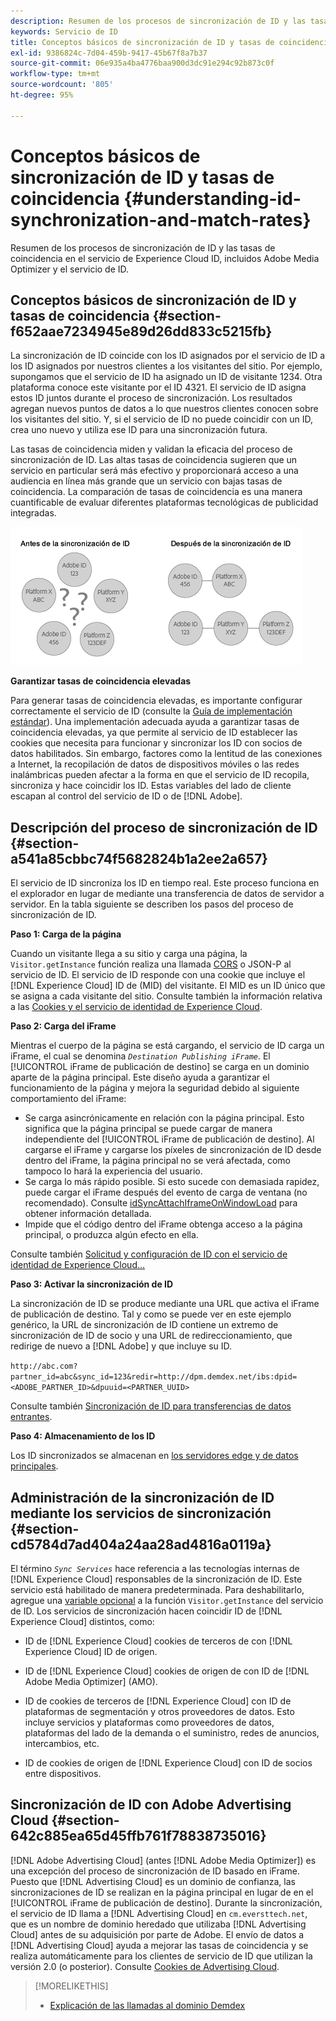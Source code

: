 ```yaml
---
description: Resumen de los procesos de sincronización de ID y las tasas de coincidencia en el servicio de Experience Cloud ID, incluidos Adobe Media Optimizer y el servicio de ID.
keywords: Servicio de ID
title: Conceptos básicos de sincronización de ID y tasas de coincidencia
exl-id: 9386824c-7d04-459b-9417-45b67f8a7b37
source-git-commit: 06e935a4ba4776baa900d3dc91e294c92b873c0f
workflow-type: tm+mt
source-wordcount: '805'
ht-degree: 95%

---
```


# Conceptos básicos de sincronización de ID y tasas de coincidencia {#understanding-id-synchronization-and-match-rates}

Resumen de los procesos de sincronización de ID y las tasas de coincidencia en el servicio de Experience Cloud ID, incluidos Adobe Media Optimizer y el servicio de ID.

## Conceptos básicos de sincronización de ID y tasas de coincidencia {#section-f652aae7234945e89d26dd833c5215fb}

La sincronización de ID coincide con los ID asignados por el servicio de ID a los ID asignados por nuestros clientes a los visitantes del sitio. Por ejemplo, supongamos que el servicio de ID ha asignado un ID de visitante 1234. Otra plataforma conoce este visitante por el ID 4321. El servicio de ID asigna estos ID juntos durante el proceso de sincronización. Los resultados agregan nuevos puntos de datos a lo que nuestros clientes conocen sobre los visitantes del sitio. Y, si el servicio de ID no puede coincidir con un ID, crea uno nuevo y utiliza ese ID para una sincronización futura.

Las tasas de coincidencia miden y validan la eficacia del proceso de sincronización de ID. Las altas tasas de coincidencia sugieren que un servicio en particular será más efectivo y proporcionará acceso a una audiencia en línea más grande que un servicio con bajas tasas de coincidencia. La comparación de tasas de coincidencia es una manera cuantificable de evaluar diferentes plataformas tecnológicas de publicidad integradas.

![](assets/idsync2.png)

**Garantizar tasas de coincidencia elevadas**

Para generar tasas de coincidencia elevadas, es importante configurar correctamente el servicio de ID (consulte la [Guía de implementación estándar](../implementation-guides/standard.md#concept-89cd0199a9634fc48644f2d61e3d2445)). Una implementación adecuada ayuda a garantizar tasas de coincidencia elevadas, ya que permite al servicio de ID establecer las cookies que necesita para funcionar y sincronizar los ID con socios de datos habilitados. Sin embargo, factores como la lentitud de las conexiones a Internet, la recopilación de datos de dispositivos móviles o las redes inalámbricas pueden afectar a la forma en que el servicio de ID recopila, sincroniza y hace coincidir los ID. Estas variables del lado de cliente escapan al control del servicio de ID o de [!DNL Adobe].

## Descripción del proceso de sincronización de ID {#section-a541a85cbbc74f5682824b1a2ee2a657}

El servicio de ID sincroniza los ID en tiempo real. Este proceso funciona en el explorador en lugar de mediante una transferencia de datos de servidor a servidor. En la tabla siguiente se describen los pasos del proceso de sincronización de ID.

**Paso 1: Carga de la página**

Cuando un visitante llega a su sitio y carga una página, la `Visitor.getInstance` función realiza una llamada [CORS](../reference/cors.md#concept-6c280446990d46d88ba9da15d2dcc758) o JSON-P al servicio de ID. El servicio de ID responde con una cookie que incluye el [!DNL Experience Cloud] ID de (MID) del visitante. El MID es un ID único que se asigna a cada visitante del sitio. Consulte también la información relativa a las [Cookies y el servicio de identidad de Experience Cloud](../introduction/cookies.md).

**Paso 2: Carga del iFrame**

Mientras el cuerpo de la página se está cargando, el servicio de ID carga un iFrame, el cual se denomina *`Destination Publishing iFrame`*. El [!UICONTROL iFrame de publicación de destino] se carga en un dominio aparte de la página principal. Este diseño ayuda a garantizar el funcionamiento de la página y mejora la seguridad debido al siguiente comportamiento del iFrame:

* Se carga asincrónicamente en relación con la página principal. Esto significa que la página principal se puede cargar de manera independiente del [!UICONTROL iFrame de publicación de destino]. Al cargarse el iFrame y cargarse los píxeles de sincronización de ID desde dentro del iFrame, la página principal no se verá afectada, como tampoco lo hará la experiencia del usuario.
* Se carga lo más rápido posible. Si esto sucede con demasiada rapidez, puede cargar el iFrame después del evento de carga de ventana (no recomendado). Consulte [idSyncAttachIframeOnWindowLoad](../library/function-vars/idsyncattachiframeonwindowload.md#reference-b86b7112e0814a4c82c4e24c158508f4) para obtener información detallada.
* Impide que el código dentro del iFrame obtenga acceso a la página principal, o produzca algún efecto en ella.

Consulte también [Solicitud y configuración de ID con el servicio de identidad de Experience Cloud...](../introduction/id-request.md#concept-2caacebb1d244402816760e9b8bcef6a)

**Paso 3: Activar la sincronización de ID**

La sincronización de ID se produce mediante una URL que activa el iFrame de publicación de destino. Tal y como se puede ver en este ejemplo genérico, la URL de sincronización de ID contiene un extremo de sincronización de ID de socio y una URL de redireccionamiento, que redirige de nuevo a [!DNL Adobe] y que incluye su ID.

`http://abc.com?partner_id=abc&sync_id=123&redir=http://dpm.demdex.net/ibs:dpid=<ADOBE_PARTNER_ID>&dpuuid=<PARTNER_UUID>`

Consulte también [Sincronización de ID para transferencias de datos entrantes](https://experienceleague.adobe.com/docs/audience-manager/user-guide/implementation-integration-guides/sending-audience-data/batch-data-transfer-process/id-sync-http.html?lang=en).

**Paso 4: Almacenamiento de los ID**

Los ID sincronizados se almacenan en [los servidores edge y de datos principales](https://experienceleague.adobe.com/docs/audience-manager/user-guide/reference/system-components/components-edge.html?lang=en).

## Administración de la sincronización de ID mediante los servicios de sincronización {#section-cd5784d7ad404a24aa28ad4816a0119a}

El término *`Sync Services`* hace referencia a las tecnologías internas de [!DNL Experience Cloud] responsables de la sincronización de ID. Este servicio está habilitado de manera predeterminada. Para deshabilitarlo, agregue una [variable opcional](../library/function-vars/disableidsync.md#reference-589d6b489ac64eddb5a7ff758945e414) a la función `Visitor.getInstance` del servicio de ID. Los servicios de sincronización hacen coincidir ID de [!DNL Experience Cloud] distintos, como:

* ID de [!DNL Experience Cloud] cookies de terceros de con [!DNL Experience Cloud] ID de origen.

* ID de [!DNL Experience Cloud] cookies de origen de con ID de [!DNL Adobe Media Optimizer] (AMO).

* ID de cookies de terceros de [!DNL Experience Cloud] con ID de plataformas de segmentación y otros proveedores de datos. Esto incluye servicios y plataformas como proveedores de datos, plataformas del lado de la demanda o el suministro, redes de anuncios, intercambios, etc.
* ID de cookies de origen de [!DNL Experience Cloud] con ID de socios entre dispositivos.

## Sincronización de ID con Adobe Advertising Cloud {#section-642c885ea65d45ffb761f78838735016}

[!DNL Adobe Advertising Cloud] (antes [!DNL Adobe Media Optimizer]) es una excepción del proceso de sincronización de ID basado en iFrame. Puesto que [!DNL Advertising Cloud] es un dominio de confianza, las sincronizaciones de ID se realizan en la página principal en lugar de en el [!UICONTROL iFrame de publicación de destino]. Durante la sincronización, el servicio de ID llama a [!DNL Advertising Cloud] en `cm.eversttech.net`, que es un nombre de dominio heredado que utilizaba [!DNL Advertising Cloud] antes de su adquisición por parte de Adobe. El envío de datos a [!DNL Advertising Cloud] ayuda a mejorar las tasas de coincidencia y se realiza automáticamente para los clientes de servicio de ID que utilizan la versión 2.0 (o posterior). Consulte [Cookies de Advertising Cloud](https://experienceleague.adobe.com/docs/core-services/interface/administration/ec-cookies/cookies-advertising-cloud.html?lang=en).

>[!MORELIKETHIS]
>
>* [Explicación de las llamadas al dominio Demdex](https://experienceleague.adobe.com/docs/audience-manager/user-guide/reference/demdex-calls.html?lang=en)

